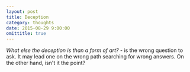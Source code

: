 ```yaml
---
layout: post
title: Deception
category: thoughts
date: 2015-08-29 9:00:00
omittitle: true
---
```


*What else the deception is than a form of art?* - is the wrong question to ask. It may lead one on the wrong path searching for wrong answers. On the other hand, isn't it the point?
